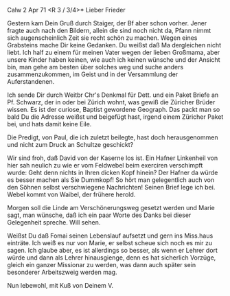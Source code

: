  Calw 2 Apr 71
 <R 3 / 3/4>*
Lieber Frieder

Gestern kam Dein Gruß durch Staiger, der Bf aber schon vorher. Jener fragte auch nach den Bildern, allein die sind noch nicht da, Pfann nimmt sich augenscheinlich Zeit sie recht schön zu machen. Wegen eines Grabsteins mache Dir keine Gedanken. Du weißst daß Ma dergleichen nicht liebt. Ich half zu einem für meinen Vater wegen der lieben Großmama, aber unsere Kinder haben keinen, wie auch ich keinen wünsche und der Ansicht bin, man gehe am besten über solches weg und suche anders zusammenzukommen, im Geist und in der Versammlung der Auferstandenen.

Ich sende Dir durch Weitbr Chr's Denkmal für Dett. und ein Paket Briefe an Pf. Schwarz, der in oder bei Zürich wohnt, was gewiß die Züricher Brüder wissen. Es ist der curiose, Baptist gewordene Geograph. Das packt man so bald Du die Adresse weißst und beigefügt hast, irgend einem Züricher Paket bei, und hats damit keine Eile.

Die Predigt, von Paul, die ich zuletzt beilegte, hast doch herausgenommen und nicht zum Druck an Schultze geschickt?

Wir sind froh, daß David von der Kaserne los ist. Ein Hafner Linkenheil von hier sah neulich zu wie er vom Feldwebel beim exerciren verschimpft wurde: Geht denn nichts in Ihren dicken Kopf hinein? Der Hafner da würde es besser machen als Sie Dummkopf! So hört man gelegentlich auch von den Söhnen selbst verschwiegene Nachrichten! Seinen Brief lege ich bei. Webel kommt von Waibel, der frühere herold.

Morgen soll die Linde am Verschönerungsweg gesetzt werden und Marie sagt, man wünsche, daß ich ein paar Worte des Danks bei dieser Gelegenheit spreche. Will sehen.

Weißst Du daß Fomai seinen Lebenslauf aufsetzt und gern ins Miss.haus einträte. Ich weiß es nur von Marie, er selbst scheue sich noch es mir zu sagen. Ich glaube aber, es ist allerdings so besser, als wenn er Lehrer dort würde und dann als Lehrer hinausgienge, denn es hat sicherlich Vorzüge, gleich ein ganzer Missionar zu werden, was dann auch später sein besonderer Arbeitszweig werden mag.

Nun lebewohl, mit Kuß von
 Deinem V.
